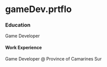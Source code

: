 # gameDev.prtflo

### Education
Game Developer

#### Work Experience
Game Developer @ Province of Camarines Sur
